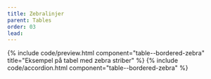 ```yaml
---
title: Zebralinjer
parent: Tables
order: 03
lead: 
---
```


{% include code/preview.html component="table--bordered-zebra" title="Eksempel på tabel med zebra striber" %}
{% include code/accordion.html component="table--bordered-zebra" %}
